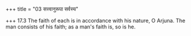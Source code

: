 +++
title = "03 सत्त्वानुरूपा सर्वस्य"

+++
17.3 The faith of each is in accordance with his nature, O Arjuna. The
man consists of his faith; as a man's faith is, so is he.
